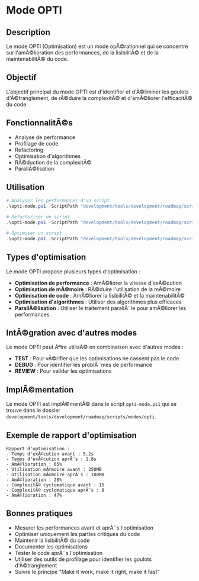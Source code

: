 # Mode OPTI

## Description
Le mode OPTI (Optimisation) est un mode opÃ©rationnel qui se concentre sur l'amÃ©lioration des performances, de la lisibilitÃ© et de la maintenabilitÃ© du code.

## Objectif
L'objectif principal du mode OPTI est d'identifier et d'Ã©liminer les goulots d'Ã©tranglement, de rÃ©duire la complexitÃ© et d'amÃ©liorer l'efficacitÃ© du code.

## FonctionnalitÃ©s
- Analyse de performance
- Profilage de code
- Refactoring
- Optimisation d'algorithmes
- RÃ©duction de la complexitÃ©
- ParallÃ©lisation

## Utilisation

```powershell
# Analyser les performances d'un script
.\opti-mode.ps1 -ScriptPath "development/tools/development/roadmap/scripts/parser.ps1" -AnalyzePerformance

# Refactoriser un script
.\opti-mode.ps1 -ScriptPath "development/tools/development/roadmap/scripts/parser.ps1" -Refactor

# Optimiser un script
.\opti-mode.ps1 -ScriptPath "development/tools/development/roadmap/scripts/parser.ps1" -Optimize
```

## Types d'optimisation
Le mode OPTI propose plusieurs types d'optimisation :
- **Optimisation de performance** : AmÃ©liorer la vitesse d'exÃ©cution
- **Optimisation de mÃ©moire** : RÃ©duire l'utilisation de la mÃ©moire
- **Optimisation de code** : AmÃ©liorer la lisibilitÃ© et la maintenabilitÃ©
- **Optimisation d'algorithmes** : Utiliser des algorithmes plus efficaces
- **ParallÃ©lisation** : Utiliser le traitement parallÃ¨le pour amÃ©liorer les performances

## IntÃ©gration avec d'autres modes
Le mode OPTI peut Ãªtre utilisÃ© en combinaison avec d'autres modes :
- **TEST** : Pour vÃ©rifier que les optimisations ne cassent pas le code
- **DEBUG** : Pour identifier les problÃ¨mes de performance
- **REVIEW** : Pour valider les optimisations

## ImplÃ©mentation
Le mode OPTI est implÃ©mentÃ© dans le script `opti-mode.ps1` qui se trouve dans le dossier `development/tools/development/roadmap/scripts/modes/opti`.

## Exemple de rapport d'optimisation
```
Rapport d'optimisation :
- Temps d'exÃ©cution avant : 5.2s
- Temps d'exÃ©cution aprÃ¨s : 1.8s
- AmÃ©lioration : 65%
- Utilisation mÃ©moire avant : 250MB
- Utilisation mÃ©moire aprÃ¨s : 180MB
- AmÃ©lioration : 28%
- ComplexitÃ© cyclomatique avant : 15
- ComplexitÃ© cyclomatique aprÃ¨s : 8
- AmÃ©lioration : 47%
```

## Bonnes pratiques
- Mesurer les performances avant et aprÃ¨s l'optimisation
- Optimiser uniquement les parties critiques du code
- Maintenir la lisibilitÃ© du code
- Documenter les optimisations
- Tester le code aprÃ¨s l'optimisation
- Utiliser des outils de profilage pour identifier les goulots d'Ã©tranglement
- Suivre le principe "Make it work, make it right, make it fast"

